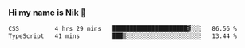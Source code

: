 ### Hi my name is Nik 👋

<!--
**NikDoe/NikDoe** is a ✨ _special_ ✨ repository because its `README.md` (this file) appears on your GitHub profile.

Here are some ideas to get you started:

- 🔭 I’m currently working on ...
- 🌱 I’m currently learning ...
- 👯 I’m looking to collaborate on ...
- 🤔 I’m looking for help with ...
- 💬 Ask me about ...
- 📫 How to reach me: ...
- 😄 Pronouns: ...
- ⚡ Fun fact: ...
-->

<!--START_SECTION:waka-->

```txt
CSS          4 hrs 29 mins   █████████████████████▓░░░   86.56 %
TypeScript   41 mins         ███▒░░░░░░░░░░░░░░░░░░░░░   13.44 %
```

<!--END_SECTION:waka-->
